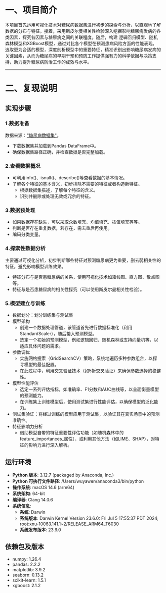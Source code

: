 # 一、项目简介
本项目首先运用可视化技术对糖尿病数据集进行初步的探索与分析，以直观地了解数据的分布与特征。接着，采用斯皮尔曼相关性检验深入挖掘影响糖尿病发病的各类因素，探究各因素与糖尿病之间的关联程度。随后，构建 逻辑回归模型、随机森林模型和XGBoost模型，通过对比各个模型在预测患病风险方面的性能表现，选取更为合适的模型，深度剖析模型中的重要特征，精准识别出影响糖尿病发病的关键因素，从而为糖尿病的早期干预和预防工作提供强有力的科学依据与决策支持，助力提升糖尿病防治工作的成效与水平。
***
# 二、复现说明
## 实现步骤
### 1.数据准备 
数据来源：["糖尿病数据集"](https://www.kaggle.com/datasets/rabieelkharoua/diabetes-health-dataset-analysis/data "糖尿病数据集")。  
* 下载数据集并加载到Pandas DataFrame中。
* 确保数据集路径正确，并检查数据是否完整加载。
### 2.查看数据概况
* 可利用info()、isnull()、describe()等查看数据的基本情况。
* 了解各个特征的基本含义，初步排除不需要的特征或者构造新特征。
  - 根据数据集描述，了解每个特征的含义。
  - 识别并删除或处理无效或冗余的特征。
### 3.数据预处理
* 如果数据存在缺失，可以采取众数填充、均值填充、插值填充等等。
* 判断是否存在重复数据，若存在，需去重后再使用。
* 编码分类变量。
### 4.探索性数据分析
主要通过可视化分析，初步判断哪些特征对预测糖尿病更为重要，删去弱相关性的特征，避免影响模型训练效果。
* 特征分布与是否患糖尿病的关系，使用可视化技术如箱线图、直方图、散点图等。
* 特征与是否患糖尿病的相关性探究（可以使用斯皮尔曼相关性检验）。
### 5.模型建立与训练
* 数据划分：划分训练集与测试集
* 模型架构
  - 创建一个数据处理管道，该管道首先进行数据标准化（利用StandardScaler），随后接入预测模型。
  - 选定一个初始的预测模型，例如逻辑回归、随机森林或支持向量机等，以适应具体问题的需求。
* 参数调优
  - 实施网格搜索（GridSearchCV）策略，系统地遍历多种参数组合，以探寻模型的最佳配置。
  - 在此过程中，利用交叉验证技术（如5折交叉验证）来确保参数选择的稳健性。
* 模型性能评估
  - 选定一系列评估指标，如准确率、F1分数和AUC曲线等，以全面衡量模型的预测能力。
  - 在训练集上训练模型后，使用测试集进行性能评估，以确保模型的泛化能力。
* 测试集验证：将经过训练的模型应用于测试集，以验证其在真实场景中的预测准确性。
* 特征影响力分析
  - 借助模型自带的特征重要性评估功能（如随机森林中的feature_importances_属性），或利用其他方法（如LIME、SHAP），对特征的影响力进行深入解析。

## 运行环境
- **Python 版本**: 3.12.7 (packaged by Anaconda, Inc.)
- **Python 可执行文件路径**: /Users/wuyawen/anaconda3/bin/python
- **操作系统**: macOS 14.6 (arm64)
- **系统架构**: 64-bit
- **编译器**: Clang 14.0.6
- **系统信息**:
  - **系统**: Darwin
  - **系统版本**: Darwin Kernel Version 23.6.0: Fri Jul  5 17:55:37 PDT 2024; root:xnu-10063.141.1~2/RELEASE_ARM64_T6030
  - **系统发布版本**: 23.6.0

## 依赖包及版本
- numpy: 1.26.4
- pandas: 2.2.2
- matplotlib: 3.9.2
- seaborn: 0.13.2
- scikit-learn: 1.5.1
- xgboost: 2.1.2

